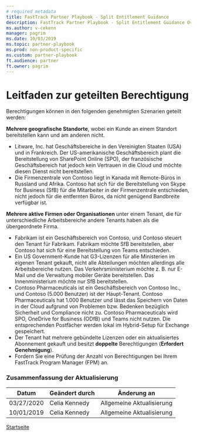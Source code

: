 ```yaml
---  
# required metadata  
title: FastTrack Partner Playbook - Split Entitlement Guidance
description: FastTrack Partner Playbook - Split Entitlement Guidance Overview
ms.author: v-cekenn
manager: pagrim
ms.date: 10/03/2019  
ms.topic: partner-playbook  
ms.prod: non-product-specific  
ms.custom: partner-playbook  
ft.audience: partner
ft.owner: pagrim
---
```


# Leitfaden zur geteilten Berechtigung

Berechtigungen können in den folgenden genehmigten Szenarien geteilt werden:
 
**Mehrere geografische Standorte**, wobei ein Kunde an einem Standort bereitstellen kann und am anderen nicht.

  - Litware, Inc. hat Geschäftsbereiche in den Vereinigten Staaten (USA) und in Frankreich. Der US-amerikanische Geschäftsbereich plant die Bereitstellung von SharePoint Online (SPO), der französische Geschäftsbereich hat jedoch kein Vertrauen in die Cloud und möchte diesen Dienst nicht bereitstellen.
  - Die Firmenzentrale von Contoso liegt in Kanada mit Remote-Büros in Russland und Afrika. Contoso hat sich für die Bereitstellung von Skype for Business (SfB) für die Mitarbeiter in der Firmenzentrale entschieden, nicht jedoch für die entfernten Büros, da nicht genügend Bandbreite verfügbar ist.

**Mehrere aktive Firmen oder Organisationen** unter einem Tenant, die für unterschiedliche Arbeitsbereiche andere Tenants haben als die übergeordnete Firma.

  - Fabrikam ist ein Geschäftsbereich von Contoso, und Contoso steuert den Tenant für Fabrikam. Fabrikam möchte SfB bereitstellen, aber Contoso hat sich für eine Bereitstellung von Teams entschieden.  
  - Ein US Government-Kunde hat G3-Lizenzen für alle Ministerien im eigenen Tenant gekauft, nicht alle Abteilungen möchten allerdings alle Arbeitsbereiche nutzen. Das Verkehrsministerium möchte z. B. nur E-Mail und die Verwaltung mobiler Geräte bereitstellen. Das Innenministerium möchte nur SfB bereitstellen.
  - Contoso Pharmaceuticals ist ein Geschäftsbereich von Contoso Inc., und Contoso (5.000 Benutzer) ist der Haupt-Tenant. Contoso Pharmaceuticals hat 1.000 Benutzer und lässt das Speichern von Daten in der Cloud aufgrund von Problemen bzw. Bedenken bezüglich Sicherheit und Compliance nicht zu. Contoso Pharmaceuticals wird SPO, OneDrive for Business (ODfB) und Teams nicht nutzen. Die entsprechenden Postfächer werden lokal im Hybrid-Setup für Exchange gespeichert.
  - Der Tenant hat mehrere gebündelte Lizenzen oder ein aktualisiertes Abonnement gekauft und besitzt **doppelte** Berechtigungen (**Erfordert Genehmigung**).
  - Fordern Sie eine Prüfung der Anzahl von Berechtigungen bei Ihrem FastTrack Program Manager (FPM) an.

### Zusammenfassung der Aktualisierung

|Datum|Geändert durch|Änderung an|
|---------|---------------|----------------------------|
|03/27/2020| Celia Kennedy| Allgemeine Aktualisierung|
|10/01/2019| Celia Kennedy| Allgemeine Aktualisierung|

[Startseite](http://partner-docs.microsoft.com)
